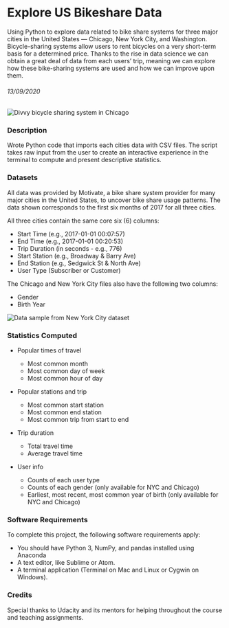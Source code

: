 # Explore US Bikeshare Data
Using Python to explore data related to bike share systems for three major cities in the United States — Chicago, New York City, and Washington. Bicycle-sharing systems allow users to rent bicycles on a very short-term basis for a determined price. Thanks to the rise in data science we can obtain a great deal of data from each users’ trip, meaning we can explore how these bike-sharing systems are used and how we can improve upon them.
###### 13/09/2020

![Divvy bicycle sharing system in Chicago](https://video.udacity-data.com/topher/2018/March/5aa7718d_divvy/divvy.jpg)

### Description
Wrote Python code that imports each cities data with CSV files. The script takes raw input from the user to create an interactive experience in the terminal to compute and present descriptive statistics.

### Datasets
All data was provided by Motivate, a bike share system provider for many major cities in the United States, to uncover bike share usage patterns. The data shown corresponds to the first six months of 2017 for all three cities.

All three cities contain the same core six (6) columns:

* Start Time (e.g., 2017-01-01 00:07:57)
* End Time (e.g., 2017-01-01 00:20:53)
* Trip Duration (in seconds - e.g., 776)
* Start Station (e.g., Broadway & Barry Ave)
* End Station (e.g., Sedgwick St & North Ave)
* User Type (Subscriber or Customer)

The Chicago and New York City files also have the following two columns:

* Gender
* Birth Year

![Data sample from New York City dataset](https://video.udacity-data.com/topher/2018/March/5aa771dc_nyc-data/nyc-data.png)

### Statistics Computed
* Popular times of travel
  * Most common month
  * Most common day of week
  * Most common hour of day

* Popular stations and trip
  * Most common start station
  * Most common end station
  * Most common trip from start to end

* Trip duration
  * Total travel time
  * Average travel time

* User info
  * Counts of each user type
  * Counts of each gender (only available for NYC and Chicago)
  * Earliest, most recent, most common year of birth (only available for NYC and Chicago)

### Software Requirements
To complete this project, the following software requirements apply:

* You should have Python 3, NumPy, and pandas installed using Anaconda
* A text editor, like Sublime or Atom.
* A terminal application (Terminal on Mac and Linux or Cygwin on Windows).

### Credits
Special thanks to Udacity and its mentors for helping throughout the course and teaching assignments.
